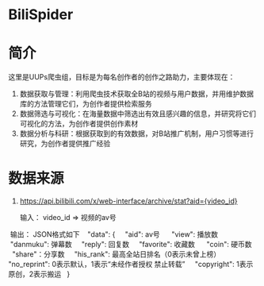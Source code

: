 # BiliSpider

# 简介

这里是UUPs爬虫组，目标是为每名创作者的创作之路助力，主要体现在：
1. 数据获取与管理：利用爬虫技术获取全B站的视频与用户数据，并用维护数据库的方法管理它们，为创作者提供检索服务
2. 数据筛选与可视化：在海量数据中筛选出有效且感兴趣的信息，并研究将它们可视化的方法，为创作者提供创作素材
3. 数据分析与科研：根据获取到的有效数据，对B站推广机制，用户习惯等进行研究，为创作者提供推广经验

# 数据来源
1. https://api.bilibili.com/x/web-interface/archive/stat?aid={video_id}

      输入： video_id => 视频的av号
  
  输出： JSON格式如下
    "data":
    {
      "aid": av号
      "view": 播放数
      "danmuku": 弹幕数
      "reply": 回复数
      "favorite": 收藏数
      "coin": 硬币数
      "share"：分享数
      "his_rank": 最高全站日排名（0表示未曾上榜）
      "no_reprint": 0表示默认，1表示“未经作者授权 禁止转载”
      "copyright": 1表示原创，2表示搬运
    }

